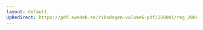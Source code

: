 ```yaml
---
layout: default
UpRedirect: https://pdf.swedeb.se/riksdagen-volumeG-pdf/200001/reg_200001/reg_200001_0484.pdf
---
```


